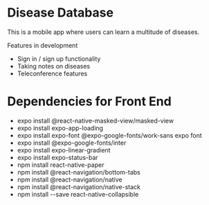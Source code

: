 # Disease Database

This is a mobile app where users can learn a multitude of diseases.

Features in development
- Sign in / sign up functionality
- Taking notes on diseases
- Teleconference features

# Dependencies for Front End

- expo install @react-native-masked-view/masked-view
- expo install expo-app-loading
- expo install expo-font @expo-google-fonts/work-sans expo font
- expo install @expo-google-fonts/inter
- expo install expo-linear-gradient
- expo install expo-status-bar
- npm install react-native-paper
- npm install @react-navigation/bottom-tabs
- npm install @react-navigation/native
- npm install @react-navigation/native-stack
- npm install --save react-native-collapsible

